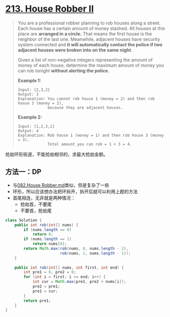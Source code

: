 # [213. House Robber II][1]

> You are a professional robber planning to rob houses along a street. Each house has a certain amount of money stashed. All houses at this place are **arranged in a circle.** That means the first house is the neighbor of the last one. Meanwhile, adjacent houses have security system connected and **it will automatically contact the police if two adjacent houses were broken into on the same night**.
>
> Given a list of non-negative integers representing the amount of money of each house, determine the maximum amount of money you can rob tonight **without alerting the police**.
>
> **Example 1:**
>
> ```
> Input: [2,3,2]
> Output: 3
> Explanation: You cannot rob house 1 (money = 2) and then rob house 3 (money = 2),
>              because they are adjacent houses.
> ```
>
> **Example 2:**
>
> ```
> Input: [1,2,3,1]
> Output: 4
> Explanation: Rob house 1 (money = 1) and then rob house 3 (money = 3).
>              Total amount you can rob = 1 + 3 = 4.
> ```



抢劫环形街道，不能抢劫相邻的，求最大抢劫金额。



## 方法一：DP

* 与[082.House Robber.md](./082.House%20Robber.md)类似，但是复杂了一些
* 环形，所以应该想办法把环拆开，拆开后就可以利用上题的方法
* 首尾相连，无非就是两种情况：
  * 抢劫首，不要尾
  * 不要首，抢劫尾



```java
class Solution {
    public int rob(int[] nums) {
        if (nums.length == 0)
            return 0;
        if (nums.length == 1)
            return nums[0];
        return Math.max(rob(nums, 0, nums.length - 2), 
                        rob(nums, 1, nums.length - 1));
    }
    
    public int rob(int[] nums, int first, int end) {
        int pre1 = 0, pre2 = 0;
        for (int i = first; i <= end; i++) {
            int cur = Math.max(pre1, pre2 + nums[i]);
            pre2 = pre1;
            pre1 = cur;
        }
        return pre1;
    }
}
```









[1]: https://leetcode.com/problems/house-robber-ii/
